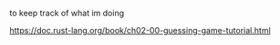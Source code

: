 to keep track of what im doing

<https://doc.rust-lang.org/book/ch02-00-guessing-game-tutorial.html>
